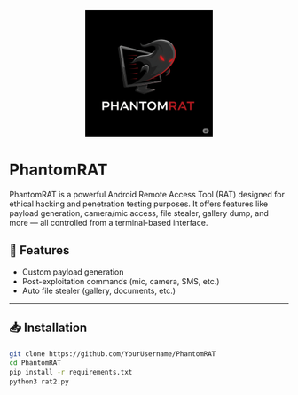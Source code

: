 <p align="center">
  <img src="logo.jpg" width="230" alt="PhantomRAT Logo">
</p>

# PhantomRAT
PhantomRAT is a powerful Android Remote Access Tool (RAT) designed for ethical hacking and penetration testing purposes. It offers features like payload generation, camera/mic access, file stealer, gallery dump, and more — all controlled from a terminal-based interface.

## 🚀 Features

- Custom payload generation
- Post-exploitation commands (mic, camera, SMS, etc.)
- Auto file stealer (gallery, documents, etc.)

---

## 📥 Installation

```bash
git clone https://github.com/YourUsername/PhantomRAT
cd PhantomRAT
pip install -r requirements.txt
python3 rat2.py
